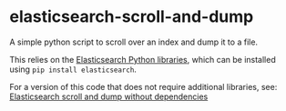 # elasticsearch-scroll-and-dump
A simple python script to scroll over an index and dump it to a file. 

This relies on the [Elasticsearch Python libraries](https://pypi.org/project/elasticsearch/), which can be installed using `pip install elasticsearch`. 

For a version of this code that does not require additional libraries, see:
[Elasticsearch scroll and dump without dependencies](https://github.com/alexander-marquardt/elasticsearch-scroll-and-dump-without-dependencies) 

